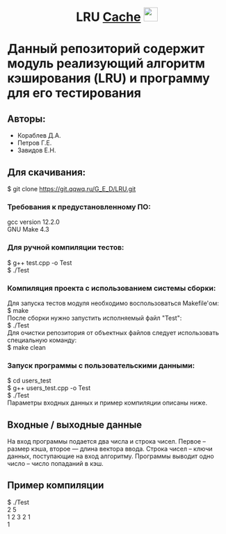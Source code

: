 <h1 align="center">LRU <a href="https://git.qqwq.ru" target="_blank">Cache</a> 
<img src="https://github.com/blackcater/blackcater/raw/main/images/Hi.gif" height="32"/></h1>
  
# Данный репозиторий содержит модуль реализующий алгоритм кэширования (LRU) и программу для его тестирования
  
## Авторы:   
* Кораблев Д.А.  
* Петров Г.Е.  
* Завидов Е.Н.   
  
## Для скачивания:
$ git clone https://git.qqwq.ru/G_E_D/LRU.git

### Требования к предустановленному ПО:
gcc version 12.2.0  
GNU Make 4.3  
  
### Для ручной компиляции тестов:
$ g++ test.cpp -o Test  
$ ./Test  

### Компиляция проекта с использованием системы сборки:
Для запуска тестов модуля необходимо воспользоваться Makefile'ом:  
$ make  
После сборки нужно запустить исполняемый файл "Test":  
$ ./Test  
Для очистки репозитория от объектных файлов следует использовать специальную команду:  
$ make clean  

### Запуск программы с пользовательскими данными:
$ cd users_test  
$ g++ users_test.cpp -o Test  
$ ./Test  
Параметры входных данных и пример компиляции описаны ниже.  

## Входные / выходные данные 
На вход программы подается два числа и строка чисел. Первое – размер кэша, второе — длина вектора ввода. Строка чисел – ключи данных, поступающие на вход алгоритму.
Программы выводит одно число – число попаданий в кэш.

## Пример компиляции
$ ./Test  
2 5  
1 2 3 2 1  
1  
